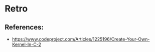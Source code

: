 # Retro

## References:
- https://www.codeproject.com/Articles/1225196/Create-Your-Own-Kernel-In-C-2
